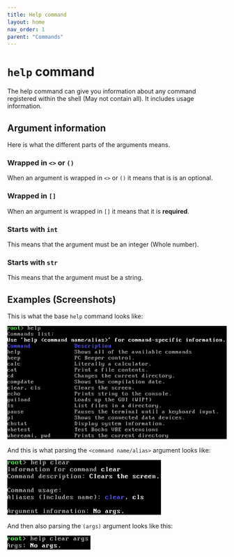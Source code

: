 ```yaml
---
title: Help command
layout: home
nav_order: 1
parent: "Commands"
---
```


# `help` command
The help command can give you information about any command registered within the shell (May not contain all).
It includes usage information.

## Argument information
Here is what the different parts of the arguments means.

### Wrapped in `<>` or `()`
When an argument is wrapped in `<>` or `()` it means that is is an optional.

### Wrapped in `[]`
When an argument is wrapped in `[]` it means that it is **required**.

### Starts with `int`
This means that the argument must be an integer (Whole number).

### Starts with `str`
This means that the argument must be a string.

## Examples (Screenshots)
This is what the base `help` command looks like:

![Help command](../../../screenshots/commands/help/base.png)

And this is what parsing the `<command name/alias>` argument looks like:

![Help command](../../../screenshots/commands/help/arg1.png)

And then also parsing the `(args)` argument looks like this:

![Help command](../../../screenshots/commands/help/arg2.png)